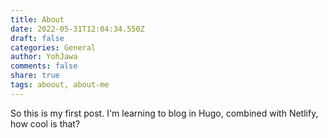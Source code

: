 ```yaml
---
title: About
date: 2022-05-31T12:04:34.550Z
draft: false
categories: General
author: YohJawa
comments: false
share: true
tags: aboout, about-me
---
```

So this is my first post. I'm learning to blog in Hugo, combined with Netlify, how cool is that?